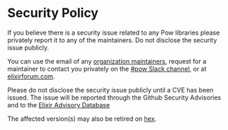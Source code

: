 # Security Policy

If you believe there is a security issue related to any Pow libraries please privately report it to any of the maintainers. Do not disclose the security issue publicly.

You can use the email of any [organization maintainers](https://github.com/orgs/pow-auth/people), request for a maintainer to contact you privately on the [#pow Slack channel](https://elixir-lang.slack.com/messages/CMRAN7B6G/), or at [elixirforum.com](https://elixirforum.com).

Please do not disclose the security issue publicly until a CVE has been issued. The issue will be reported through the Github Security Advisories and to the [Elixir Advisory Database](https://github.com/dependabot/elixir-security-advisories)

The affected version(s) may also be retired on [hex](https://hex.pm/).
